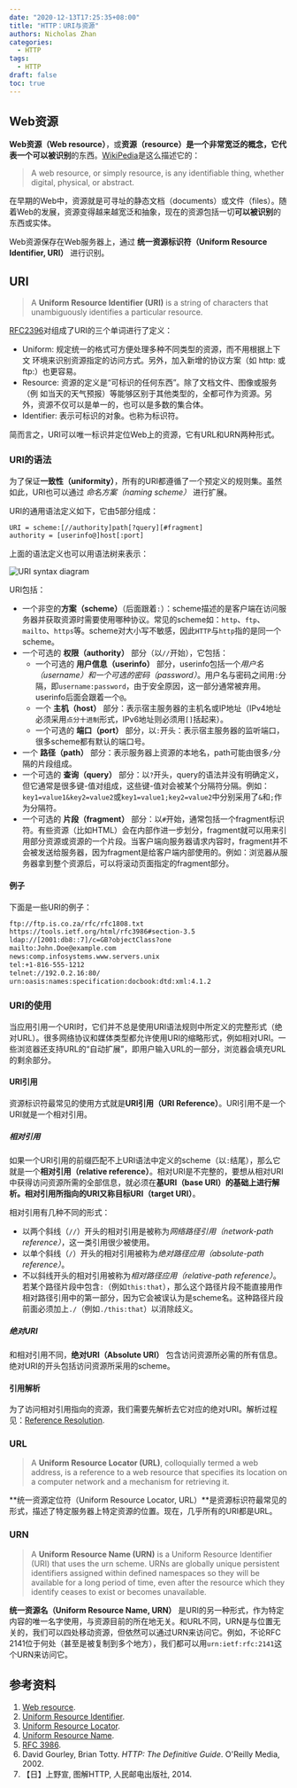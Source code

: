 ```yaml
---
date: "2020-12-13T17:25:35+08:00"
title: "HTTP：URI与资源"
authors: Nicholas Zhan
categories:
  - HTTP
tags:
  - HTTP
draft: false
toc: true
---
```


## Web资源
**Web资源（Web resource）**，或**资源（resource）**是一个非常宽泛的概念，它代表一个**可以被识别**的东西。[WikiPedia](https://en.wikipedia.org/wiki/Web_resource)是这么描述它的：
> A web resource, or simply resource, is any identifiable thing, whether digital, physical, or abstract.

在早期的Web中，资源就是可寻址的静态文档（documents）或文件（files）。随着Web的发展，资源变得越来越宽泛和抽象，现在的资源包括一切**可以被识别**的东西或实体。

Web资源保存在Web服务器上，通过 **统一资源标识符（Uniform Resource Identifier, URI）** 进行识别。

## URI
> A **Uniform Resource Identifier (URI)** is a string of characters that unambiguously identifies a particular resource.

[RFC2396](https://tools.ietf.org/html/rfc2396#section-1.1)对组成了URI的三个单词进行了定义：
* Uniform: 规定统一的格式可方便处理多种不同类型的资源，而不用根据上下文 环境来识别资源指定的访问方式。另外，加入新增的协议方案（如 http: 或 ftp:）也更容易。
* Resource: 资源的定义是“可标识的任何东西”。除了文档文件、图像或服务（例 如当天的天气预报）等能够区别于其他类型的，全都可作为资源。另 外，资源不仅可以是单一的，也可以是多数的集合体。
* Identifier: 表示可标识的对象。也称为标识符。

简而言之，URI可以唯一标识并定位Web上的资源，它有URL和URN两种形式。

### URI的语法
为了保证**一致性（uniformity）**，所有的URI都遵循了一个预定义的规则集。虽然如此，URI也可以通过 *命名方案（naming scheme）* 进行扩展。

URI的通用语法定义如下，它由5部分组成：
```txt
URI = scheme:[//authority]path[?query][#fragment]
authority = [userinfo@]host[:port]
```
上面的语法定义也可以用语法树来表示：

![URI syntax diagram](/images/computer_networks/http/URI-syntax-diagram.png)

URI包括：
* 一个非空的**方案（scheme）**（后面跟着`:`）：scheme描述的是客户端在访问服务器并获取资源时需要使用哪种协议。常见的scheme如：`http`、`ftp`、`mailto`、`https`等。scheme对大小写不敏感，因此`HTTP`与`http`指的是同一个scheme。
* 一个可选的 **权限（authority）** 部分（以`//`开始），它包括：
    * 一个可选的 **用户信息（userinfo）** 部分，userinfo包括一个*用户名（username）*和一个可选的*密码（password）*。用户名与密码之间用`:`分隔，即`username:password`，由于安全原因，这一部分通常被弃用。userinfo后面会跟着一个`@`。
    * 一个 **主机（host）** 部分：表示宿主服务器的主机名或IP地址（IPv4地址必须采用`点分十进制`形式，IPv6地址则必须用`[]`括起来）。
    * 一个可选的 **端口（port）** 部分，以`:`开头：表示宿主服务器的监听端口，很多scheme都有默认的端口号。
* 一个 **路径（path）** 部分：表示服务器上资源的本地名，path可能由很多`/`分隔的片段组成。
* 一个可选的 **查询（query）** 部分：以`?`开头，query的语法并没有明确定义，但它通常是很多键-值对组成，这些键-值对会被某个分隔符分隔。例如：`key1=value1&key2=value2`或`key1=value1;key2=value2`中分别采用了`&`和`;`作为分隔符。
* 一个可选的 **片段（fragment）** 部分：以`#`开始，通常包括一个fragment标识符。有些资源（比如HTML）会在内部作进一步划分，fragment就可以用来引用部分资源或资源的一个片段。当客户端向服务器请求内容时，fragment并不会被发送给服务器，因为fragment是给客户端内部使用的。例如：浏览器从服务器拿到整个资源后，可以将滚动页面指定的fragment部分。

#### 例子
下面是一些URI的例子：
```txt
ftp://ftp.is.co.za/rfc/rfc1808.txt
https://tools.ietf.org/html/rfc3986#section-3.5
ldap://[2001:db8::7]/c=GB?objectClass?one
mailto:John.Doe@example.com
news:comp.infosystems.www.servers.unix
tel:+1-816-555-1212
telnet://192.0.2.16:80/
urn:oasis:names:specification:docbook:dtd:xml:4.1.2
```

### URI的使用
当应用引用一个URI时，它们并不总是使用URI语法规则中所定义的完整形式（绝对URL）。很多网络协议和媒体类型都允许使用URI的缩略形式，例如相对URI。一些浏览器还支持URL的“自动扩展”，即用户输入URL的一部分，浏览器会填充URL的剩余部分。

#### URI引用
资源标识符最常见的使用方式就是**URI引用（URI Reference）**。URI引用不是一个URI就是一个相对引用。

##### 相对引用
如果一个URI引用的前缀匹配不上URI语法中定义的scheme（以`:`结尾），那么它就是一个**相对引用（relative reference）**。相对URI是不完整的，要想从相对URI中获得访问资源所需的全部信息，就必须在**基URI（base URI）**的基础上进行解析。相对引用所指向的URI又称**目标URI（target URI）**。

相对引用有几种不同的形式：
* 以两个斜线（`//`）开头的相对引用是被称为*网络路径引用（network-path reference）*，这一类引用很少被使用。
* 以单个斜线（`/`）开头的相对引用被称为*绝对路径应用（absolute-path reference）*。
* 不以斜线开头的相对引用被称为*相对路径应用（relative-path reference）*。若某个路径片段中包含`:`（例如`this:that`），那么这个路径片段不能直接用作相对路径引用中的第一部分，因为它会被误认为是scheme名。这种路径片段前面必须加上`./`（例如`./this:that`）以消除歧义。

##### 绝对URI
和相对引用不同，**绝对URI（Absolute URI）** 包含访问资源所必需的所有信息。绝对URI的开头包括访问资源所采用的scheme。

#### 引用解析
为了访问相对引用指向的资源，我们需要先解析去它对应的绝对URI。解析过程见：[Reference Resolution](https://tools.ietf.org/html/rfc3986#section-5).

### URL
> A **Uniform Resource Locator (URL)**, colloquially termed a web address, is a reference to a web resource that specifies its location on a computer network and a mechanism for retrieving it.

**统一资源定位符（Uniform Resource Locator, URL）**是资源标识符最常见的形式，描述了特定服务器上特定资源的位置。现在，几乎所有的URI都是URL。

### URN
> A **Uniform Resource Name (URN)** is a Uniform Resource Identifier (URI) that uses the urn scheme. URNs are globally unique persistent identifiers assigned within defined namespaces so they will be available for a long period of time, even after the resource which they identify ceases to exist or becomes unavailable.

**统一资源名（Uniform Resource Name, URN）** 是URI的另一种形式，作为特定内容的唯一名字使用，与资源目前的所在地无关。和URL不同，URN是与位置无关的，我们可以四处移动资源，但依然可以通过URN来访问它。例如，不论RFC 2141位于何处（甚至是被复制到多个地方），我们都可以用`urn:ietf:rfc:2141`这个URN来访问它。

## 参考资料
1. [Web resource](https://en.wikipedia.org/wiki/Web_resource).
2. [Uniform Resource Identifier](https://en.wikipedia.org/wiki/Uniform_Resource_Identifier).
3. [Uniform Resource Locator](https://en.wikipedia.org/wiki/URL).
4. [Uniform Resource Name](https://en.wikipedia.org/wiki/Uniform_Resource_Name).
5. [RFC 3986](https://tools.ietf.org/html/rfc3986).
6. David Gourley, Brian Totty. *HTTP: The Definitive Guide*. O'Reilly Media, 2002.
7. 【日】上野宣, 图解HTTP, 人民邮电出版社, 2014.
